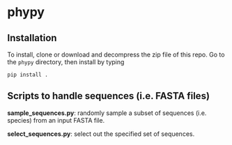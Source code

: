 # phypy

## Installation
To install, clone or download and decompress the zip file of this repo. Go to the `phypy` directory, then install by typing

```pip install .```

## Scripts to handle sequences (i.e. FASTA files)
**sample_sequences.py**: randomly sample a subset of sequences (i.e. species) from an input FASTA file.

**select_sequences.py**: select out the specified set of sequences. 

